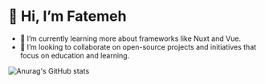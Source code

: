 # 👋 Hi, I’m Fatemeh


- 🌱 I’m currently learning more about frameworks like Nuxt and Vue.
- 💞️ I’m looking to collaborate on open-source projects and initiatives that focus on education and learning.


![Anurag's GitHub stats](https://github-readme-stats.vercel.app/api?username=ftmSadat&theme=midnight-purple&show_icons=true)

<!---
ftmSadat/ftmSadat is a ✨ special ✨ repository because its `README.md` (this file) appears on your GitHub profile.
You can click the Preview link to take a look at your changes.
--->
